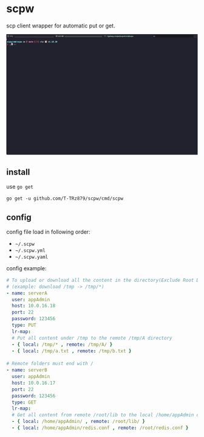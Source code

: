 # scpw

scp client wrapper for automatic put or get.

![usage](./assets/scpw.gif)

## install

use `go get`

```
go get -u github.com/T-TRz879/scpw/cmd/scpw
```

## config

config file load in following order:

- `~/.scpw`
- `~/.scpw.yml`
- `~/.scpw.yaml`

config example:

<!-- prettier-ignore -->

```yaml
# To upload or download all the content in the directory(Exclude Root Directory), simply add the*
# (example: download /tmp -> /tmp/*)
- name: serverA
  user: appAdmin
  host: 10.0.16.18
  port: 22
  password: 123456
  type: PUT
  lr-map:
  # Put all content under /tmp to the remote /tmp/A directory
  - { local: /tmp/* , remote: /tmp/A/ }
  - { local: /tmp/a.txt , remote: /tmp/b.txt }

# Remote folders must end with /
- name: serverB
  user: appAdmin
  host: 10.0.16.17
  port: 22
  password: 123456
  type: GET
  lr-map:
  # Get all content from remote /root/lib to the local /home/appAdmin directory
  - { local: /home/appAdmin/ , remote: /root/lib/ }
  - { local: /home/appAdmin/redis.conf , remote: /root/redis.conf }

```
